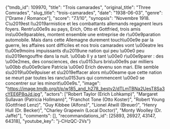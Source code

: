 {"tmdb_id": 109970, "title": "Trois camarades", "original_title": "Three Comrades", "slug_title": "trois-camarades", "date": "1938-06-03", "genre": ["Drame / Romance"], "score": "7.1/10", "synopsis": "Novembre 1918. C\u2019est l\u2019armistice et les combattants allemands regagnent leurs foyers. Rentr\u00e9s au pays, Erich, Otto et Gottfried, trois amis ins\u00e9parables, montent ensemble une entreprise de r\u00e9paration automobile. Mais dans cette Allemagne durement touch\u00e9e par la guerre, les affaires sont difficiles et nos trois camarades vont \u00eatre les t\u00e9moins impuissants d\u2019une nation qui peu \u00e0 peu s\u2019engouffre dans la nuit. \u00ab Il y a tant \u00e0 r\u00e9parer : des \u00e2mes, des consciences, des c\u0153urs bris\u00e9s par milliers \u00bb d\u00e9clare Patricia \u00e0 Erich devenu son mari. Elle semble s\u2019\u00e9puiser et s\u2019effacer alors m\u00eame que cette nation se meurt par toutes les ranc\u0153urs qui commencent \u00e0 se concentrer sur les minorit\u00e9s.", "image": "https://image.tmdb.org/t/p/w185_and_h278_bestv2/dTLmTBNa2UesT8Sa3cYEE6P8qJd.jpg", "actors": ["Robert Taylor (Erich Lohkamp)", "Margaret Sullavan (Patricia Hollmann)", "Franchot Tone (Otto Koster)", "Robert Young (Gottfried Lenz)", "Guy Kibbee (Alfons)", "Lionel Atwill (Breuer)", "Henry Hull (Dr. Becker)", "Charley Grapewin (Local Doctor)", "Monty Woolley (Dr. Jaffe)"], "comments": [], "recommandations_id": [25893, 26927, 43147, 64318], "youtube_key": "j-CHzQC-2Vs"}